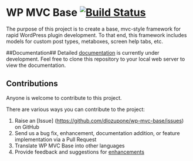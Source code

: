 WP MVC Base [![Build Status](https://travis-ci.org/dlozupone/wp-mvc-base.png?branch=development)](https://travis-ci.org/dlozupone/wp-mvc-base)
===========

The purpose of this project is to create a base, mvc-style framework for rapid WordPress plugin development. To that end, this framework includes models for custom post types, metaboxes, screen help tabs, etc.

##Documentation##
Detailed [documentation](https://github.com/dlozupone/wp-mvc-base-docs) is currently under development. Feel free to clone this repository to your local web server to view the documentation.

## Contributions ##
Anyone is welcome to contribute to this project.

There are various ways you can contribute to the project:

1. Raise an [Issue] (https://github.com/dlozupone/wp-mvc-base/issues) on GitHub
2. Send us a bug fix, enhancement, documentation addition, or feature implementation via a Pull Request
3. Translate WP MVC Base into other languages
4. Provide feedback and suggestions for [enhancements](https://github.com/dlozupone/wp-mvc-base/issues?direction=desc&labels=Enhancement&page=1&sort=created&state=open)
